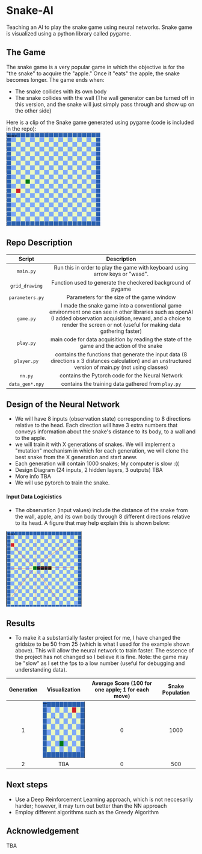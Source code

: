 # Snake-AI
Teaching an AI to play the snake game using neural networks. Snake game is visualized using a python library called pygame. 

## The Game
The snake game is a very popular game in which the objective is for the "the snake" to acquire the "apple." Once it "eats" the apple, the snake becomes longer. The game ends when:
 - The snake collides with its own body
 - The snake collides with the wall (The wall generator can be turned off in this version, and the snake will just simply pass through and show up on the other side)

Here is a clip of the Snake game generated using pygame (code is included in the repo):                   
<img src = "https://github.com/yvielcastillejos/Snake-AI/blob/main/game.gif" width = "250" height = "250">
## Repo Description
| Script | Description|
|:--:|:--:|
|`main.py`| Run this in order to play the game with keyboard using arrow keys or "wasd". |
|`grid_drawing`| Function used to generate the checkered background of pygame |
|`parameters.py`| Parameters for the size of the game window|
|`game.py`| I made the snake game into a conventional game environment one can see in other libraries such as openAI (I added observation acquisition, reward, and a choice to render the screen or not (useful for making data gathering faster)|
|`play.py`| main code for data acquisition by reading the state of the game and the action of the snake|
|`player.py`| contains the functions that generate the input data (8 directions x 3 distances calculation) and an unstructured version of main.py (not using classes)|
|`nn.py`| contains the Pytorch code for the Neural Network|
|`data_gen*.npy`| contains the training data gathered from `play.py`|

## Design of the Neural Network
- We will have 8 inputs (observation state) corresponding to 8 directions relative to the head. Each direction will have 3 extra numbers that conveys information about the snake's distance to its body, to a wall and to the apple.
- we will train it with X generations of snakes. We will implement a "mutation" mechanism in which for each generation, we will clone the best snake from the X generation and start anew.
- Each generation will contain 1000 snakes; My computer is slow :((
- Design Diagram (24 inputs, 2 hidden layers, 3 outputs) TBA
- More info TBA
- We will use pytorch to train the snake.

#### Input Data Logicistics
- The observation (input values) include the distance of the snake from the wall, apple, and its own body through 8 different directions relative to its head. A figure that may help explain this is shown below:

<img src = "https://github.com/yvielcastillejos/Snake-AI/blob/main/Generation/Input.jpg" height = 200 width = "200">

## Results
- To make it a substantially faster project for me, I have changed the gridsize to be 50 from 25 (which is what I used for the example shown above). This will allow the neural network to train faster. The essence of the project has not changed so I believe it is fine. Note: the game may be "slow" as I set the fps to a low number (useful for debugging and understanding data).

| Generation| Visualization| Average Score (100 for one apple; 1 for each move)| Snake Population|
|:---------:|:------------:|:------------:|:---------------:|
|     1     |<img src = "https://github.com/yvielcastillejos/Snake-AI/blob/main/Generation/Gen1.gif"  width = "150" height = "150">  |     0  |     1000    |
|     2     |  TBA | 0 | 500|
 
## Next steps
 - Use a Deep Reinforcement Learning approach, which is not neccesarily harder; however, it may turn out better than the NN approach
 - Employ different algorithms such as the Greedy Algorithm

## Acknowledgement
TBA
